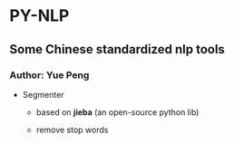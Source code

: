 # PY-NLP

## Some Chinese standardized nlp tools

### Author: Yue Peng

- Segmenter

    - based on __jieba__ (an open-source python lib)

    - remove stop words


